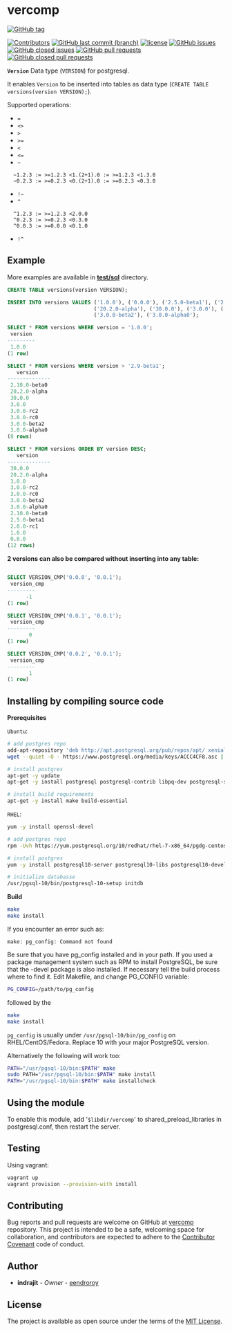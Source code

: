 # vercomp

[![GitHub tag](https://img.shields.io/github/tag/eendroroy/vercomp.svg)](https://github.com/eendroroy/vercomp/tags)

[![Contributors](https://img.shields.io/github/contributors/eendroroy/vercomp.svg)](https://github.com/eendroroy/vercomp/graphs/contributors)
[![GitHub last commit (branch)](https://img.shields.io/github/last-commit/eendroroy/vercomp/master.svg)](https://github.com/eendroroy/vercomp)
[![license](https://img.shields.io/github/license/eendroroy/vercomp.svg)](https://github.com/eendroroy/vercomp/blob/master/LICENSE)
[![GitHub issues](https://img.shields.io/github/issues/eendroroy/vercomp.svg)](https://github.com/eendroroy/vercomp/issues)
[![GitHub closed issues](https://img.shields.io/github/issues-closed/eendroroy/vercomp.svg)](https://github.com/eendroroy/vercomp/issues?q=is%3Aissue+is%3Aclosed)
[![GitHub pull requests](https://img.shields.io/github/issues-pr/eendroroy/vercomp.svg)](https://github.com/eendroroy/vercomp/pulls)
[![GitHub closed pull requests](https://img.shields.io/github/issues-pr-closed/eendroroy/vercomp.svg)](https://github.com/eendroroy/vercomp/pulls?q=is%3Apr+is%3Aclosed)

**`Version`** Data type (`VERSION`) for postgresql.

It enables `Version` to be inserted into tables as data type (`CREATE TABLE versions(version VERSION);`).

Supported operations:
- `=`
- `<>`
- `>`
- `>=`
- `<`
- `<=`
- `~`
```
  ~1.2.3 := >=1.2.3 <1.(2+1).0 := >=1.2.3 <1.3.0
  ~0.2.3 := >=0.2.3 <0.(2+1).0 := >=0.2.3 <0.3.0
```
- `!~`
- `^`
```
  ^1.2.3 := >=1.2.3 <2.0.0
  ^0.2.3 := >=0.2.3 <0.3.0
  ^0.0.3 := >=0.0.0 <0.1.0
```
- `!^`

## Example

More examples are available in **[test/sql](test/sql)** directory.

```sql
CREATE TABLE versions(version VERSION);

INSERT INTO versions VALUES ('1.0.0'), ('0.0.0'), ('2.5.0-beta1'), ('2.0.0-rc1'), ('2.10.0-beta0'), 
                            ('20.2.0-alpha'), ('30.0.0'), ('3.0.0'), ('3.0.0-rc2'), ('3.0.0-rc0'),
                            ('3.0.0-beta2'), ('3.0.0-alpha0');

SELECT * FROM versions WHERE version = '1.0.0';
 version 
---------
 1.0.0
(1 row)

SELECT * FROM versions WHERE version > '2.9-beta1';
   version    
--------------
 2.10.0-beta0
 20.2.0-alpha
 30.0.0
 3.0.0
 3.0.0-rc2
 3.0.0-rc0
 3.0.0-beta2
 3.0.0-alpha0
(8 rows)

SELECT * FROM versions ORDER BY version DESC;
   version    
--------------
 30.0.0
 20.2.0-alpha
 3.0.0
 3.0.0-rc2
 3.0.0-rc0
 3.0.0-beta2
 3.0.0-alpha0
 2.10.0-beta0
 2.5.0-beta1
 2.0.0-rc1
 1.0.0
 0.0.0
(12 rows)

```

**2 versions can also be compared without inserting into any table:**

```sql

SELECT VERSION_CMP('0.0.0', '0.0.1');
 version_cmp 
---------
      -1
(1 row)

SELECT VERSION_CMP('0.0.1', '0.0.1');
 version_cmp 
---------
       0
(1 row)

SELECT VERSION_CMP('0.0.2', '0.0.1');
 version_cmp 
---------
       1
(1 row)

```

## Installing by compiling source code

**Prerequisites**

`Ubuntu`:

```bash
# add postgres repo
add-apt-repository 'deb http://apt.postgresql.org/pub/repos/apt/ xenial-pgdg main'
wget --quiet -O - https://www.postgresql.org/media/keys/ACCC4CF8.asc | sudo apt-key add -

# install postgres
apt-get -y update
apt-get -y install postgresql postgresql-contrib libpq-dev postgresql-server-dev-all

# install build requirements
apt-get -y install make build-essential
```

`RHEL`:

```bash
yum -y install openssl-devel

# add postgres repo
rpm -Uvh https://yum.postgresql.org/10/redhat/rhel-7-x86_64/pgdg-centos10-10-2.noarch.rpm

# install postgres
yum -y install postgresql10-server postgresql10-libs postgresql10-devel postgresql10-contrib

# initialize databasse
/usr/pgsql-10/bin/postgresql-10-setup initdb
```

**Build**

```bash
make
make install
```

If you encounter an error such as:

```
make: pg_config: Command not found
```

Be sure that you have pg_config installed and in your path. If you used 
a package management system such as RPM to install PostgreSQL, be sure 
that the -devel package is also installed. If necessary tell the build 
process where to find it. Edit Makefile, and change PG_CONFIG variable:

```bash
PG_CONFIG=/path/to/pg_config
```

followed by the

```bash
make
make install
```

`pg_config` is usually under `/usr/pgsql-10/bin/pg_config` on 
RHEL/CentOS/Fedora. Replace 10 with your major PostgreSQL version.

Alternatively the following will work too:

```bash
PATH="/usr/pgsql-10/bin:$PATH" make
sudo PATH="/usr/pgsql-10/bin:$PATH" make install
PATH="/usr/pgsql-10/bin:$PATH" make installcheck
```

## Using the module

To enable this module, add '`$libdir/vercomp`' to 
shared_preload_libraries in postgresql.conf, then restart the server.

## Testing

Using vagrant:

```bash
vagrant up
vagrant provision --provision-with install
```

## Contributing

Bug reports and pull requests are welcome on GitHub at [vercomp](https://github.com/eendroroy/vercomp) repository.
This project is intended to be a safe, welcoming space for collaboration, and contributors are expected to adhere to the [Contributor Covenant](http://contributor-covenant.org) code of conduct.

## Author

* **indrajit** - *Owner* - [eendroroy](https://github.com/eendroroy)

## License

The project is available as open source under the terms of the [MIT License](http://opensource.org/licenses/MIT).
